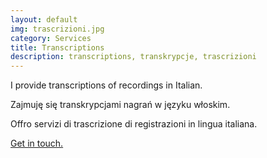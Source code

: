 ```yaml
---
layout: default
img: trascrizioni.jpg
category: Services
title: Transcriptions
description: transcriptions, transkrypcje, trascrizioni
---
```

<p>
I provide transcriptions of recordings in Italian.
</p>
<p>
Zajmuję się transkrypcjami nagrań w języku włoskim.
</p>
<p>
Offro servizi di trascrizione di registrazioni in lingua italiana.
</p>
  <a href="mailto:angela@tiliatranslations.it">Get in touch.</a>

